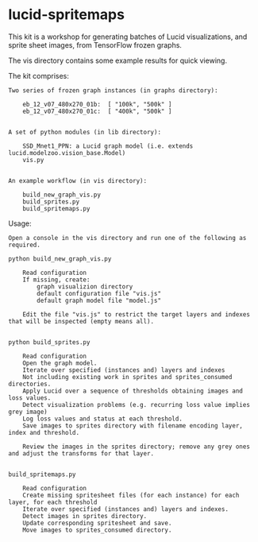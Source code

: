 # lucid-spritemaps

This kit is a workshop for generating batches of Lucid visualizations, and sprite sheet images, from TensorFlow frozen graphs.


The vis directory contains some example results for quick viewing. 



The kit comprises:

    Two series of frozen graph instances (in graphs directory):

        eb_12_v07_480x270_01b:  [ "100k", "500k" ]
        eb_12_v07_480x270_01c:  [ "400k", "500k" ]

        
    A set of python modules (in lib directory):
        
        SSD_Mnet1_PPN: a Lucid graph model (i.e. extends lucid.modelzoo.vision_base.Model)
        vis.py

        
    An example workflow (in vis directory):
    
        build_new_graph_vis.py
        build_sprites.py
        build_spritemaps.py

        
        
Usage:

    Open a console in the vis directory and run one of the following as required.
    
    python build_new_graph_vis.py
    
        Read configuration
        If missing, create:
            graph visualizion directory
            default configuration file "vis.js"
            default graph model file "model.js"

        Edit the file "vis.js" to restrict the target layers and indexes that will be inspected (empty means all).


    python build_sprites.py

        Read configuration
        Open the graph model.
        Iterate over specified (instances and) layers and indexes
        Not including existing work in sprites and sprites_consumed directories.
        Apply Lucid over a sequence of thresholds obtaining images and loss values.
        Detect visualization problems (e.g. recurring loss value implies grey image)
        Log loss values and status at each threshold.
        Save images to sprites directory with filename encoding layer, index and threshold.
    
        Review the images in the sprites directory; remove any grey ones and adjust the transforms for that layer.
        
    
    build_spritemaps.py
        
        Read configuration
        Create missing spritesheet files (for each instance) for each layer, for each threshold 
        Iterate over specified (instances and) layers and indexes.
        Detect images in sprites directory.
        Update corresponding spritesheet and save.
        Move images to sprites_consumed directory.
        
        
        